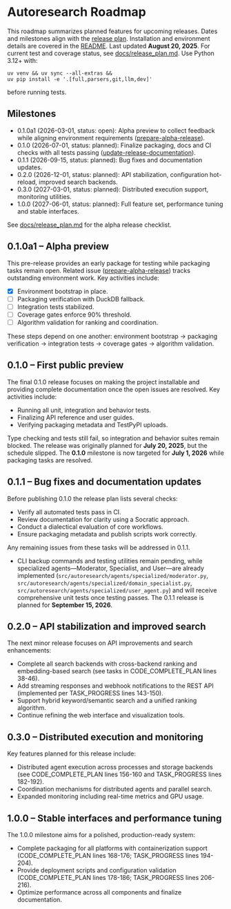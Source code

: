 # Autoresearch Roadmap

This roadmap summarizes planned features for upcoming releases. Dates and
milestones align with the [release plan](docs/release_plan.md). Installation and
environment details are covered in the [README](README.md). Last updated
**August 20, 2025**. For current test and coverage status, see
[docs/release_plan.md](docs/release_plan.md). Use Python 3.12+ with:

```
uv venv && uv sync --all-extras &&
uv pip install -e '.[full,parsers,git,llm,dev]'
```

before running tests.

## Milestones

- 0.1.0a1 (2026-03-01, status: open): Alpha preview to collect feedback while
  aligning environment requirements ([prepare-alpha-release]).
- 0.1.0 (2026-07-01, status: planned): Finalize packaging, docs and CI checks
  with all tests passing ([update-release-documentation]).
- 0.1.1 (2026-09-15, status: planned): Bug fixes and documentation updates.
- 0.2.0 (2026-12-01, status: planned): API stabilization, configuration
  hot-reload, improved search backends.
- 0.3.0 (2027-03-01, status: planned): Distributed execution support,
  monitoring utilities.
- 1.0.0 (2027-06-01, status: planned): Full feature set, performance tuning
  and stable interfaces.

See [docs/release_plan.md](docs/release_plan.md#alpha-release-checklist) for the
alpha release checklist.

## 0.1.0a1 – Alpha preview

This pre-release provides an early package for testing while packaging tasks
remain open. Related issue ([prepare-alpha-release]) tracks outstanding
environment work. Key activities include:

- [x] Environment bootstrap in place.
- [ ] Packaging verification with DuckDB fallback.
- [ ] Integration tests stabilized.
- [ ] Coverage gates enforce 90% threshold.
- [ ] Algorithm validation for ranking and coordination.

These steps depend on one another:
environment bootstrap → packaging verification → integration tests →
coverage gates → algorithm validation.

## 0.1.0 – First public preview

The final 0.1.0 release focuses on making the project installable and providing
complete documentation once the open issues are resolved. Key activities
include:

- Running all unit, integration and behavior tests.
- Finalizing API reference and user guides.
- Verifying packaging metadata and TestPyPI uploads.

Type checking and tests still fail, so integration and behavior suites remain
blocked. The release was originally planned for **July 20, 2025**, but the
schedule slipped. The **0.1.0** milestone is now targeted for **July 1, 2026**
while packaging tasks are resolved.

## 0.1.1 – Bug fixes and documentation updates

Before publishing 0.1.0 the release plan lists several checks:

- Verify all automated tests pass in CI.
- Review documentation for clarity using a Socratic approach.
- Conduct a dialectical evaluation of core workflows.
- Ensure packaging metadata and publish scripts work correctly.

Any remaining issues from these tasks will be addressed in 0.1.1.

- CLI backup commands and testing utilities remain pending, while specialized
  agents—Moderator, Specialist, and User—are already implemented
  (`src/autoresearch/agents/specialized/moderator.py`,
  `src/autoresearch/agents/specialized/domain_specialist.py`,
  `src/autoresearch/agents/specialized/user_agent.py`) and will receive
  comprehensive unit tests once testing passes. The 0.1.1 release is planned for
  **September 15, 2026**.

## 0.2.0 – API stabilization and improved search

The next minor release focuses on API improvements and search enhancements:

- Complete all search backends with cross-backend ranking and embedding-based
  search (see tasks in CODE_COMPLETE_PLAN lines 38-46).
- Add streaming responses and webhook notifications to the REST API (implemented
  per TASK_PROGRESS lines 143-150).
- Support hybrid keyword/semantic search and a unified ranking algorithm.
- Continue refining the web interface and visualization tools.

## 0.3.0 – Distributed execution and monitoring

Key features planned for this release include:

- Distributed agent execution across processes and storage backends (see
  CODE_COMPLETE_PLAN lines 156-160 and TASK_PROGRESS lines 182-192).
- Coordination mechanisms for distributed agents and parallel search.
- Expanded monitoring including real-time metrics and GPU usage.

## 1.0.0 – Stable interfaces and performance tuning

The 1.0.0 milestone aims for a polished, production-ready system:

- Complete packaging for all platforms with containerization support
  (CODE_COMPLETE_PLAN lines 168-176; TASK_PROGRESS lines 194-204).
- Provide deployment scripts and configuration validation (CODE_COMPLETE_PLAN
  lines 178-186; TASK_PROGRESS lines 206-216).
- Optimize performance across all components and finalize documentation.

[update-release-documentation]: issues/archive/update-release-documentation.md
[prepare-alpha-release]: issues/prepare-alpha-release.md
